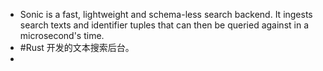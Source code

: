 - Sonic is a fast, lightweight and schema-less search backend. It ingests search texts and identifier tuples that can then be queried against in a microsecond's time.
- #Rust 开发的文本搜索后台。
-